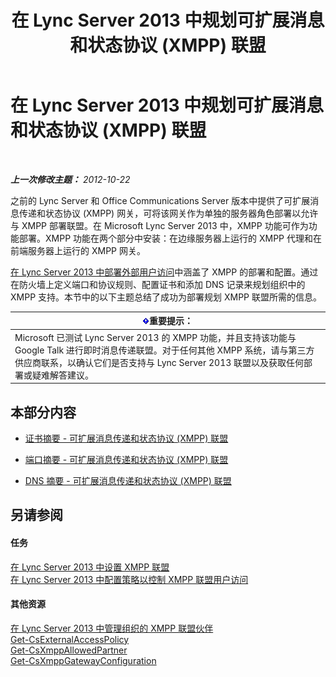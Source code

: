 ﻿---
title: 在 Lync Server 2013 中规划可扩展消息和状态协议 (XMPP) 联盟
TOCTitle: 在 Lync Server 2013 中规划可扩展消息和状态协议 (XMPP) 联盟
ms:assetid: 952b33e2-1f58-4831-9a39-1dfec2a316ad
ms:mtpsurl: https://technet.microsoft.com/zh-cn/library/JJ205107(v=OCS.15)
ms:contentKeyID: 49313642
ms.date: 05/19/2016
mtps_version: v=OCS.15
ms.translationtype: HT
---

# 在 Lync Server 2013 中规划可扩展消息和状态协议 (XMPP) 联盟

 

_**上一次修改主题：** 2012-10-22_

之前的 Lync Server 和 Office Communications Server 版本中提供了可扩展消息传递和状态协议 (XMPP) 网关，可将该网关作为单独的服务器角色部署以允许与 XMPP 部署联盟。在 Microsoft Lync Server 2013 中，XMPP 功能可作为功能部署。XMPP 功能在两个部分中安装：在边缘服务器上运行的 XMPP 代理和在前端服务器上运行的 XMPP 网关。

[在 Lync Server 2013 中部署外部用户访问](lync-server-2013-deploying-external-user-access.md)中涵盖了 XMPP 的部署和配置。通过在防火墙上定义端口和协议规则、配置证书和添加 DNS 记录来规划组织中的 XMPP 支持。本节中的以下主题总结了成功为部署规划 XMPP 联盟所需的信息。

<table>
<thead>
<tr class="header">
<th><img src="images/Gg398794.important(OCS.15).gif" title="important" alt="important" />重要提示：</th>
</tr>
</thead>
<tbody>
<tr class="odd">
<td>Microsoft 已测试 Lync Server 2013 的 XMPP 功能，并且支持该功能与 Google Talk 进行即时消息传递联盟。对于任何其他 XMPP 系统，请与第三方供应商联系，以确认它们是否支持与 Lync Server 2013 联盟以及获取任何部署或疑难解答建议。</td>
</tr>
</tbody>
</table>


## 本部分内容

  - [证书摘要 - 可扩展消息传递和状态协议 (XMPP) 联盟](lync-server-2013-certificate-summary-extensible-messaging-and-presence-protocol-xmpp-federation.md)

  - [端口摘要 - 可扩展消息传递和状态协议 (XMPP) 联盟](lync-server-2013-port-summary-extensible-messaging-and-presence-protocol-xmpp-federation.md)

  - [DNS 摘要 - 可扩展消息传递和状态协议 (XMPP) 联盟](lync-server-2013-dns-summary-extensible-messaging-and-presence-protocol-xmpp-federation.md)

## 另请参阅

#### 任务

[在 Lync Server 2013 中设置 XMPP 联盟](lync-server-2013-setting-up-xmpp-federation.md)  
[在 Lync Server 2013 中配置策略以控制 XMPP 联盟用户访问](lync-server-2013-configure-policies-to-control-xmpp-federated-user-access.md)  

#### 其他资源

[在 Lync Server 2013 中管理组织的 XMPP 联盟伙伴](lync-server-2013-manage-xmpp-federated-partners-for-your-organization.md)  
[Get-CsExternalAccessPolicy](get-csexternalaccesspolicy.md)  
[Get-CsXmppAllowedPartner](get-csxmppallowedpartner.md)  
[Get-CsXmppGatewayConfiguration](get-csxmppgatewayconfiguration.md)

